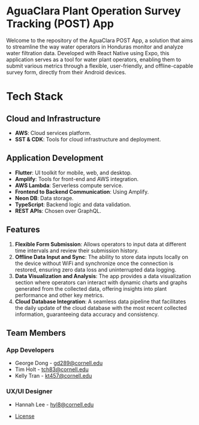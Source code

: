 # AguaClara Plant Operation Survey Tracking (POST) App

Welcome to the repository of the AguaClara POST App, a solution that aims to streamline the way water operators in Honduras monitor and analyze water filtration data. Developed with React Native using Expo, this application serves as a tool for water plant operators, enabling them to submit various metrics through a flexible, user-friendly, and offline-capable survey form, directly from their Android devices.

# Tech Stack

## Cloud and Infrastructure
- **AWS**: Cloud services platform.
- **SST & CDK**: Tools for cloud infrastructure and deployment.

## Application Development
- **Flutter**: UI toolkit for mobile, web, and desktop.
- **Amplify**: Tools for front-end and AWS integration.
- **AWS Lambda**: Serverless compute service.
- **Frontend to Backend Communication**: Using Amplify.
- **Neon DB**: Data storage.
- **TypeScript**: Backend logic and data validation.
- **REST APIs**: Chosen over GraphQL.

## Features

1. **Flexible Form Submission**: Allows operators to input data at different time intervals and review their submission history.
2. **Offline Data Input and Sync**: The ability to store data inputs locally on the device without WiFi and synchronize once the connection is restored, ensuring zero data loss and uninterrupted data logging.
3. **Data Visualization and Analysis**: The app provides a data visualization section where operators can interact with dynamic charts and graphs generated from the collected data, offering insights into plant performance and other key metrics.
4. **Cloud Database Integration**: A seamless data pipeline that facilitates the daily update of the cloud database with the most recent collected information, guaranteeing data accuracy and consistency.

## Team Members

### App Developers 
- George Dong - [gd289@cornell.edu](mailto:gd289@cornell.edu)
- Tim Holt - [tch83@cornell.edu](mailto:tch83@cornell.edu)
- Kelly Tran - [kt457@cornell.edu](mailto:kt457@cornell.edu)

### UX/UI Designer 
- Hannah Lee - [hyl8@cornell.edu](mailto:hyl8@cornell.edu)

- [License](#license)


